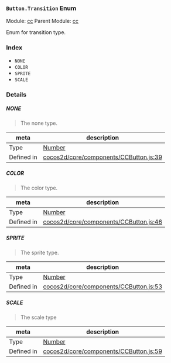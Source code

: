 ### `Button.Transition` Enum



Module: [cc](../modules/cc.md)
Parent Module: [cc](../modules/cc.md)


Enum for transition type.


### Index
  - `NONE`
  - `COLOR`
  - `SPRITE`
  - `SCALE`

### Details


##### NONE

> The none type.

| meta | description |
|------|-------------|
| Type | <a href="https://developer.mozilla.org/en/JavaScript/Reference/Global_Objects/Number" class="crosslink external" target="_blank">Number</a> |
| Defined in | [cocos2d/core/components/CCButton.js:39](https://github.com/cocos-creator/engine/blob/26031bddd1aecdbf9bbdebe19ecaa672b1c35061/cocos2d/core/components/CCButton.js#L39) |



##### COLOR

> The color type.

| meta | description |
|------|-------------|
| Type | <a href="https://developer.mozilla.org/en/JavaScript/Reference/Global_Objects/Number" class="crosslink external" target="_blank">Number</a> |
| Defined in | [cocos2d/core/components/CCButton.js:46](https://github.com/cocos-creator/engine/blob/26031bddd1aecdbf9bbdebe19ecaa672b1c35061/cocos2d/core/components/CCButton.js#L46) |



##### SPRITE

> The sprite type.

| meta | description |
|------|-------------|
| Type | <a href="https://developer.mozilla.org/en/JavaScript/Reference/Global_Objects/Number" class="crosslink external" target="_blank">Number</a> |
| Defined in | [cocos2d/core/components/CCButton.js:53](https://github.com/cocos-creator/engine/blob/26031bddd1aecdbf9bbdebe19ecaa672b1c35061/cocos2d/core/components/CCButton.js#L53) |



##### SCALE

> The scale type

| meta | description |
|------|-------------|
| Type | <a href="https://developer.mozilla.org/en/JavaScript/Reference/Global_Objects/Number" class="crosslink external" target="_blank">Number</a> |
| Defined in | [cocos2d/core/components/CCButton.js:59](https://github.com/cocos-creator/engine/blob/26031bddd1aecdbf9bbdebe19ecaa672b1c35061/cocos2d/core/components/CCButton.js#L59) |


